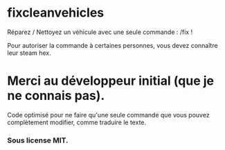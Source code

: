 # fixcleanvehicles
 Réparez / Nettoyez un véhicule avec une seule commande : /fix !
 
 Pour autoriser la commande à certaines personnes, vous devez connaître leur steam hex.

# Merci au développeur initial (que je ne connais pas).
 Code optimisé pour ne faire qu'une seule commande que vous pouvez complètement modifier, comme traduire le texte.

### Sous license MIT.
